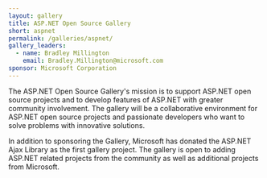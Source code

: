 ```yaml
---
layout: gallery
title: ASP.NET Open Source Gallery
short: aspnet
permalink: /galleries/aspnet/
gallery_leaders:
  - name: Bradley Millington
    email: Bradley.Millington@microsoft.com
sponsor: Microsoft Corporation
---
```

The ASP.NET Open Source Gallery's mission is to support ASP.NET open source projects and to develop features of ASP.NET with greater community involvement. The gallery will be a collaborative environment for ASP.NET open source projects and passionate developers who want to solve problems with innovative solutions.

In addition to sponsoring the Gallery, Microsoft has donated the ASP.NET Ajax Library as the first gallery project. The gallery is open to adding ASP.NET related projects from the community as well as additional projects from Microsoft.

